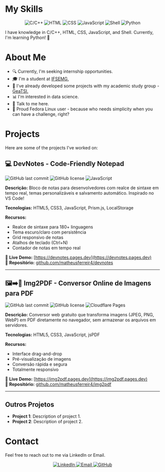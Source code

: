 # My Skills

<p align="center">
  <img src="https://img.shields.io/badge/C/C++-blue.svg" alt="C/C++">
  <img src="https://img.shields.io/badge/HTML-orange.svg" alt="HTML">
  <img src="https://img.shields.io/badge/CSS-blue.svg" alt="CSS">
  <img src="https://img.shields.io/badge/JavaScript-yellow.svg" alt="JavaScript">
  <img src="https://img.shields.io/badge/Shell-black.svg" alt="Shell">
  <img src="https://img.shields.io/badge/Python-green.svg" alt="Python">
</p>

<p>I have knowledge in C/C++, HTML, CSS, JavaScript, and Shell. Currently, I'm learning Python! 🐍</p>

# About Me

<ul>
  <li>🔍 Currently, I'm seeking internship opportunities.</li>
  <li>🎓 I'm a student at <a href="https://www.ifsudestemg.edu.br/barbacena" target="_blank">IFSEMG.</a></li>
  <li>🚀 I've already developed some projects with my academic study group - <a href="https://github.com/GeaTSI" target="_blank">GeaTSI.</a></li>
  <li>📊 I'm interested in data science.</li>
  <li>💬 Talk to me here.</li>
  <li>🐧 Proud Fedora Linux user - because who needs simplicity when you can have a challenge, right?</li>
</ul>

# Projects

Here are some of the projects I've worked on:

## 💻 DevNotes - Code-Friendly Notepad

![GitHub last commit](https://img.shields.io/github/last-commit/matheusferreir4/devnotes)
![GitHub license](https://img.shields.io/github/license/matheusferreir4/devnotes) 
![JavaScript](https://img.shields.io/badge/JavaScript-ES6+-yellow.svg)

**Descrição:** Bloco de notas para desenvolvedores com realce de sintaxe em tempo real, temas personalizáveis e salvamento automático. Inspirado no VS Code!

**Tecnologias:** HTML5, CSS3, JavaScript, Prism.js, LocalStorage

**Recursos:**
- Realce de sintaxe para 180+ linguagens
- Tema escuro/claro com persistência
- Grid responsivo de notas
- Atalhos de teclado (Ctrl+N)
- Contador de notas em tempo real

🔗 **Live Demo:** [https://devnotes.pages.dev](https://devnotes.pages.dev)  
📂 **Repositório:** [github.com/matheusferreir4/devnotes](https://github.com/matheusferreir4/devnotes)

---

## 🖼️➡️📄 Img2PDF - Conversor Online de Imagens para PDF

![GitHub last commit](https://img.shields.io/github/last-commit/matheusferreir4/img2pdf)
![GitHub license](https://img.shields.io/github/license/matheusferreir4/img2pdf)
![Cloudflare Pages](https://img.shields.io/badge/Deployed_on-Cloudflare_Pages-f38020?logo=cloudflare)

**Descrição:** Conversor web gratuito que transforma imagens (JPEG, PNG, WebP) em PDF diretamente no navegador, sem armazenar os arquivos em servidores.

**Tecnologias:** HTML5, CSS3, JavaScript, jsPDF

**Recursos:**
- Interface drag-and-drop
- Pré-visualização de imagens
- Conversão rápida e segura
- Totalmente responsivo

🔗 **Live Demo:** [https://img2pdf.pages.dev](https://img2pdf.pages.dev)  
📂 **Repositório:** [github.com/matheusferreir4/img2pdf](https://github.com/matheusferreir4/img2pdf)

---

## Outros Projetos
- **Project 1**: Description of project 1.
- **Project 2**: Description of project 2.

# Contact

Feel free to reach out to me via LinkedIn or Email.

<p align="center">
  <a href="[https://www.linkedin.com/in/matheushollifer/]e" target="_blank">
    <img src="https://img.shields.io/badge/LinkedIn-0077B5?style=for-the-badge&logo=linkedin&logoColor=white" alt="LinkedIn">
  </a>
  <a href="mailto:matheushollifer@gmail.com">
    <img src="https://img.shields.io/badge/Email-D14836?style=for-the-badge&logo=gmail&logoColor=white" alt="Email">
  </a>
  <a href="https://github.com/matheusferreir4" target="_blank">
    <img src="https://img.shields.io/badge/GitHub-100000?style=for-the-badge&logo=github&logoColor=white" alt="GitHub">
  </a>
</p>
